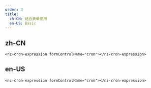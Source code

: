 ```yaml
---
order: 3
title:
  zh-CN: 结合表单使用
  en-US: Basic
---
```


## zh-CN

`<nz-cron-expression formControlName="cron"></nz-cron-expression>`

## en-US

`<nz-cron-expression formControlName="cron"></nz-cron-expression>`
